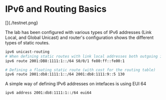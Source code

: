# IPv6 and Routing Basics

[]{./testnet.png}

The lab has been configured with various types of IPv6 addresses (Link Local, and Global Unicast) and router's configuration shows the different types of static routes.

```bash
ipv6 unicast-routing
# When defining static routes with link local addresses both outgoing interface and destination addresses are needed
ipv6 route 2001:DB8:1111:1::/64 S0/0/1 fe80:ff::fe00:1

# Defining a floating static route (with cost for the routing table)
ipv6 route 2001:db8:1111:1::/64 2001:db8:1111:9::5 130
```

A simple way of defining IPv6 addresses on intefaces is using EUI 64

```bash
ipv6 address 2001:db8:1111:1::/64 eui64
```
